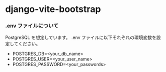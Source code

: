 # django-vite-bootstrap

### .env ファイルについて

PostgreSQL を想定しています。
.env ファイルに以下それぞれの環境変数を設定してください。

- POSTGRES_DB=<your_db_name>
- POSTGRES_USER=<your_user_name>
- POSTGRES_PASSWORD=<your_passwords>
